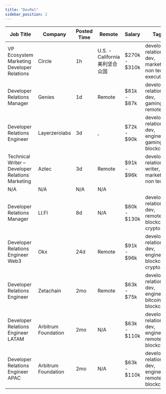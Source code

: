 ```yaml
---
title: "DevRel"
sidebar_position: 2
---
```


| Job Title | Company | Posted Time | Remote | Salary | Tags | Apply Link |
|-----------|---------|-------------|--------|--------|------|------------|
| VP Ecosystem Marketing Developer Relations | Circle | 1h | U.S. - California 美利坚合众国 | $270k - $310k | developer relations, dev, marketing, non tech, executive | [Apply](https://web3.career/vp-ecosystem-marketing-developer-relations-circle/107877) |
| Developer Relations Manager | Genies | 1d | Remote | $81k - $87k | developer relations, dev, gaming, remote | [Apply](https://web3.career/developer-relations-manager-genies/107818) |
| Developer Relations Engineer | Layerzerolabs | 3d | , | $72k - $90k | developer relations, dev, engineer, gaming, blockchain | [Apply](https://web3.career/developer-relations-engineer-layerzerolabs/73712) |
| Technical Writer – Developer Relations Marketing | Aztec | 3d | Remote | $91k - $96k | developer relations, writer, dev, marketing, non tech | [Apply](https://web3.career/technical-writer-developer-relations-marketing-aztec/107636) |
| N/A | N/A | N/A | N/A |  |  | [Apply](https://web3.career/metana) |
| Developer Relations Manager | LI.FI | 8d | N/A | $80k - $130k | developer relations, dev, remote, blockchain, crypto | [Apply](https://web3.career/developer-relations-manager-li-fi/107340) |
| Developer Relations Engineer Web3 | Okx | 24d | Remote | $91k - $96k | developer relations, dev, engineer, blockchain, crypto | [Apply](https://web3.career/developer-relations-engineer-web3-okx/106270) |
| Developer Relations Engineer | Zetachain | 2mo | Remote | $63k - $75k | developer relations, dev, engineer, bitcoin, blockchain | [Apply](https://web3.career/developer-relations-engineer-zetachain/104882) |
| Developer Relations Engineer LATAM | Arbitrum Foundation | 2mo | N/A | $63k - $110k | developer relations, dev, engineer, remote, blockchain | [Apply](https://web3.career/developer-relations-engineer-latam-arbitrumfoundation/104881) |
| Developer Relations Engineer APAC | Arbitrum Foundation | 2mo | N/A | $63k - $110k | developer relations, dev, engineer, remote, blockchain | [Apply](https://web3.career/developer-relations-engineer-apac-arbitrumfoundation/104880) |
